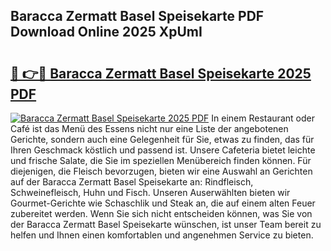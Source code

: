 ## Baracca Zermatt Basel Speisekarte PDF Download Online 2025 XpUmI

# <h2><a href="http://gcar3k.nevu.top/?p=Baracca+Zermatt+Basel+Speisekarte">🔗 👉🔴 Baracca Zermatt Basel Speisekarte 2025 PDF</a></h2>

[![Baracca Zermatt Basel Speisekarte 2025 PDF](https://i.imgur.com/dBaPXMq.png)](http://gcar3k.nevu.top/?p=Baracca+Zermatt+Basel+Speisekarte)
In einem Restaurant oder Café ist das Menü des Essens nicht nur eine Liste der angebotenen Gerichte, sondern auch eine Gelegenheit für Sie, etwas zu finden, das für Ihren Geschmack köstlich und passend ist. Unsere Cafeteria bietet leichte und frische Salate, die Sie im speziellen Menübereich finden können. Für diejenigen, die Fleisch bevorzugen, bieten wir eine Auswahl an Gerichten auf der Baracca Zermatt Basel Speisekarte an: Rindfleisch, Schweinefleisch, Huhn und Fisch. Unseren Auserwählten bieten wir Gourmet-Gerichte wie Schaschlik und Steak an, die auf einem alten Feuer zubereitet werden. Wenn Sie sich nicht entscheiden können, was Sie von der Baracca Zermatt Basel Speisekarte wünschen, ist unser Team bereit zu helfen und Ihnen einen komfortablen und angenehmen Service zu bieten.
